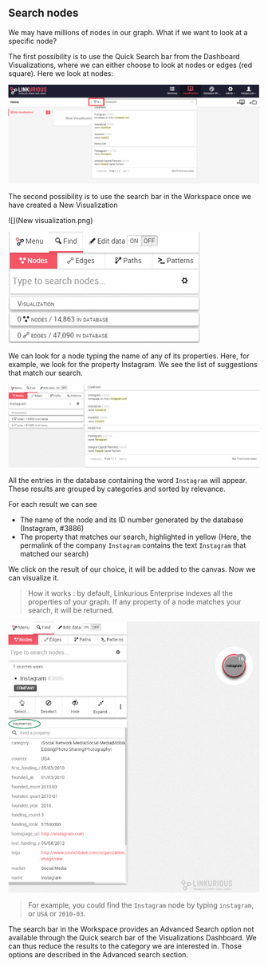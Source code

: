 ## Search nodes

We may have millions of nodes in our graph. What if we want to look at a specific node?

The first possibility is to use the Quick Search bar from the Dashboard Visualizations, where we can either choose to look at nodes or edges (red square). Here we look at nodes:

![](QuickS_Nodes.png)

The second possibility is to use the search bar in the Workspace once we have created a New Visualization 

![](New visualization.png)

![](Find.png)

We can look for a node typing the name of any of its properties. Here, for example, we look for the property Instagram. We see the list of suggestions that match our search.

![](Find_Example.png)

All the entries in the database containing the word ```Instagram``` will appear. These results are grouped by categories and sorted by relevance.

For each result we can see
- The name of the node and its ID number generated by the database (Instagram, #3886)
- The property that matches our search, highlighted in yellow (Here, the permalink of the company ```Instagram``` contains the text ```Instagram``` that matched our search)



We click on the result of our choice, it will be added to the canvas. Now we can visualize it.

> How it works : by default, Linkurious Enterprise indexes all the properties of your graph. If any property of a node matches your search, it will be returned.

![](PropertiesCircle.png)

> For example, you could find the ```Instagram``` node by typing ```instagram```, or ```USA``` or ```2010-03```.




The search bar in the Workspace provides an Advanced Search option not available through the Quick search bar of the Visualizations Dashboard. We can thus reduce the results to the category we are interested in. Those options are described in the Advanced search section.


